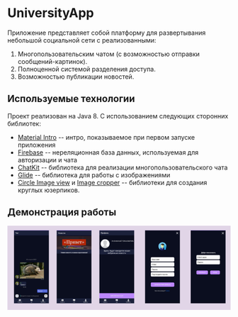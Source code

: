 # UniversityApp
Приложение представляет собой платформу для развертывания небольшой социальной сети с реализованными:
1. Многопользовательским чатом (с возможностью отправки сообщений-картинок).
2. Полноценной системой разделения доступа.
3. Возможностью публикации новостей. 

## Используемые технологии
Проект реализован на Java 8. C использованием следующих сторонних библиотек:
* [Material Intro](https://github.com/heinrichreimer/material-intro) -- интро, показываемое при первом запуске приложения
* [Firebase](https://firebase.google.com/) -- нереляционная база данных, используемая для авторизации и чата
* [ChatKit](https://github.com/stfalcon-studio/ChatKit) -- библиотека для реализации многопользовательского чата
* [Glide](https://github.com/bumptech/glide) -- библиотека для работы с изображениями
* [Circle Image view](https://github.com/hdodenhof/CircleImageView) и [Image cropper](https://github.com/ArthurHub/Android-Image-Cropper) -- библиотеки для создания круглых юзерпиков.

## Демонстрация работы
![](https://github.com/DanilBelokurov/universityapp/blob/main/screenshots/shots.png "Пример работы приложения")
